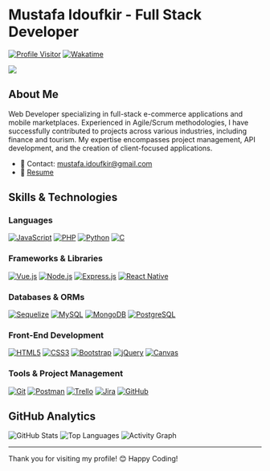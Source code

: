 # Mustafa Idoufkir - Full Stack Developer

[![Profile Visitor](https://komarev.com/ghpvc/?username=idoufkir&label=Visitors&color=0e75b6&style=flat)](https://github.com/idoufkir)
[![Wakatime](https://wakatime.com/badge/user/0020ec22-10e4-4916-b7e6-f3add8ca5905.svg)](https://wakatime.com/@idoufkir)

<img align="center" src="https://user-images.githubusercontent.com/57219106/144024332-dd4c62f3-a45b-4716-92b3-4a4233ecef9e.gif"/>

## About Me

Web Developer specializing in full-stack e-commerce applications and mobile marketplaces. Experienced in Agile/Scrum methodologies, I have successfully contributed to projects across various industries, including finance and tourism. My expertise encompasses project management, API development, and the creation of client-focused applications.

- 📧 Contact: [mustafa.idoufkir@gmail.com](mailto:mustafa.idoufkir@gmail.com)
- 💼 [Resume](https://drive.google.com/file/d/1bxBEFIFmUd5n2rVqDoQkaLwPi__aDo6A/view)

## Skills & Technologies

### Languages
[![JavaScript](https://img.shields.io/badge/JavaScript-F7DF1E?style=for-the-badge&logo=javascript&logoColor=black)](https://developer.mozilla.org/en-US/docs/Web/JavaScript)
[![PHP](https://img.shields.io/badge/PHP-777BB4?style=for-the-badge&logo=php&logoColor=white)](https://www.php.net/)
[![Python](https://img.shields.io/badge/Python-3776AB?style=for-the-badge&logo=python&logoColor=white)](https://www.python.org/)
[![C](https://img.shields.io/badge/C-A8B9CC?style=for-the-badge&logo=c&logoColor=white)](https://devdocs.io/c/)

### Frameworks & Libraries
[![Vue.js](https://img.shields.io/badge/Vue.js-4FC08D?style=for-the-badge&logo=vue.js&logoColor=white)](https://vuejs.org/)
[![Node.js](https://img.shields.io/badge/Node.js-339933?style=for-the-badge&logo=node.js&logoColor=white)](https://nodejs.org/)
[![Express.js](https://img.shields.io/badge/Express.js-000000?style=for-the-badge&logo=express&logoColor=white)](https://expressjs.com/)
[![React Native](https://img.shields.io/badge/React_Native-61DAFB?style=for-the-badge&logo=react&logoColor=black)](https://reactnative.dev/)

### Databases & ORMs
[![Sequelize](https://img.shields.io/badge/Sequelize-52B0E7?style=for-the-badge&logo=sequelize&logoColor=white)](https://sequelize.org/)
[![MySQL](https://img.shields.io/badge/MySQL-4479A1?style=for-the-badge&logo=mysql&logoColor=white)](https://www.mysql.com/)
[![MongoDB](https://img.shields.io/badge/MongoDB-4EA94B?style=for-the-badge&logo=mongodb&logoColor=white)](https://www.mongodb.com/)
[![PostgreSQL](https://img.shields.io/badge/PostgreSQL-336791?style=for-the-badge&logo=postgresql&logoColor=white)](https://www.postgresql.org/)

### Front-End Development
[![HTML5](https://img.shields.io/badge/HTML5-E34F26?style=for-the-badge&logo=html5&logoColor=white)](https://developer.mozilla.org/en-US/docs/Web/HTML)
[![CSS3](https://img.shields.io/badge/CSS3-1572B6?style=for-the-badge&logo=css3&logoColor=white)](https://developer.mozilla.org/en-US/docs/Web/CSS)
[![Bootstrap](https://img.shields.io/badge/Bootstrap-563D7C?style=for-the-badge&logo=bootstrap&logoColor=white)](https://getbootstrap.com/)
[![jQuery](https://img.shields.io/badge/jQuery-0769AD?style=for-the-badge&logo=jquery&logoColor=white)](https://jquery.com/)
[![Canvas](https://img.shields.io/badge/Canvas-0D1117?style=for-the-badge&logo=html5&logoColor=white)](https://developer.mozilla.org/en-US/docs/Web/API/Canvas_API)

### Tools & Project Management
[![Git](https://img.shields.io/badge/Git-F05032?style=for-the-badge&logo=git&logoColor=white)](https://git-scm.com/)
[![Postman](https://img.shields.io/badge/Postman-FF6C37?style=for-the-badge&logo=postman&logoColor=white)](https://www.postman.com/)
[![Trello](https://img.shields.io/badge/Trello-0052CC?style=for-the-badge&logo=trello&logoColor=white)](https://trello.com/)
[![Jira](https://img.shields.io/badge/Jira-0052CC?style=for-the-badge&logo=jira&logoColor=white)](https://www.atlassian.com/software/jira)
[![GitHub](https://img.shields.io/badge/GitHub-181717?style=for-the-badge&logo=github&logoColor=white)](https://github.com/)

## GitHub Analytics

![GitHub Stats](https://github-readme-stats.vercel.app/api?username=idoufkir&show_icons=true&count_private=true&theme=react)
![Top Languages](https://github-readme-stats.vercel.app/api/top-langs/?username=idoufkir&langs_count=8&layout=compact&theme=react)
![Activity Graph](https://github-readme-activity-graph.vercel.app/graph?username=idoufkir&bg_color=0D1117&color=7F3FBF&line=7F3FBF&point=7F3FBF&area_color=FFFFFF&title_color=FFFFFF&area=true)

---

Thank you for visiting my profile! 😊 Happy Coding!
